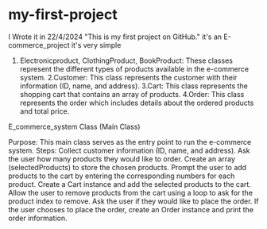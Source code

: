 # my-first-project
 I Wrote it in  22/4/2024
"This is my first project on GitHub."
it's an E-commerce_project it's very simple 

1. Electronicproduct, ClothingProduct, BookProduct: These classes represent the different types of products available in the e-commerce system.
2.Customer: This class represents the customer with their information (ID, name, and address).
3.Cart: This class represents the shopping cart that contains an array of products.
4.Order: This class represents the order which includes details about the ordered products and total price.


E_commerce_system Class (Main Class)

Purpose: This main class serves as the entry point to run the e-commerce system.
Steps:
Collect customer information (ID, name, and address).
Ask the user how many products they would like to order.
Create an array (selectedProducts) to store the chosen products.
Prompt the user to add products to the cart by entering the corresponding numbers for each product.
Create a Cart instance and add the selected products to the cart.
Allow the user to remove products from the cart using a loop to ask for the product index to remove.
Ask the user if they would like to place the order.
If the user chooses to place the order, create an Order instance and print the order information.
